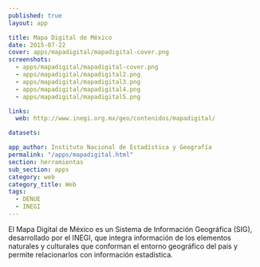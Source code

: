 ```yaml
---
published: true
layout: app

title: Mapa Digital de México
date: 2015-07-22
cover: apps/mapadigital/mapadigital-cover.png
screenshots:
  - apps/mapadigital/mapadigital-cover.png
  - apps/mapadigital/mapadigital2.png
  - apps/mapadigital/mapadigital3.png
  - apps/mapadigital/mapadigital4.png
  - apps/mapadigital/mapadigital5.png

links:
  web: http://www.inegi.org.mx/geo/contenidos/mapadigital/

datasets:

app_author: Instituto Nacional de Estadística y Geografía
permalink: "/apps/mapadigital.html"
section: herramientas
sub_section: apps
category: web
category_title: Web
tags:
  - DENUE
  - INEGI
---
```


El Mapa Digital de México es un Sistema de Información Geográfica (SIG), desarrollado por el INEGI, que integra información de los elementos naturales y culturales que conforman el entorno geográfico del país y permite relacionarlos con información estadística.
